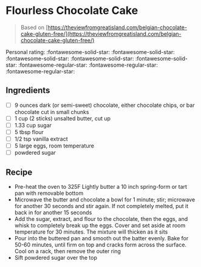 <!-- Do not modify sections with "AUTO-*". They are updated by make.py -->

# Flourless Chocolate Cake

> Based on [https://theviewfromgreatisland.com/belgian-chocolate-cake-gluten-free/](https://theviewfromgreatisland.com/belgian-chocolate-cake-gluten-free/)

<!-- rating=2; (User can specify rating on scale of 1-5) -->
<!-- AUTO-UserRating -->
Personal rating: :fontawesome-solid-star: :fontawesome-solid-star: :fontawesome-solid-star: :fontawesome-solid-star: :fontawesome-solid-star: :fontawesome-regular-star: :fontawesome-regular-star: :fontawesome-regular-star:
<!-- /AUTO-UserRating -->

<!-- TODO: Capture image for Flourless Chocolate Cake -->

## Ingredients

* [ ] 9 ounces dark (or semi-sweet) chocolate, either chocolate chips, or bar chocolate cut in small chunks
* [ ] 1 cup (2 sticks) unsalted butter, cut up
* [ ] 1.33 cup sugar
* [ ] 5 tbsp flour
* [ ] 1/2 tsp vanilla extract
* [ ] 5 large eggs, room temperature
* [ ] powdered sugar

## Recipe

* Pre-heat the oven to 325F Lightly butter a 10 inch spring-form or tart pan with removable bottom
* Microwave the butter and chocolate a bowl for 1 minute; stir; microwave for another 30 seconds and stir again. If not completely melted, put it back in for another 15 seconds
* Add the sugar, extract, and flour to the chocolate, then the eggs, and whisk to completely break up the eggs. Cover and set aside at room temperature for 30 minutes. The mixture will thicken as it sits
* Pour into the buttered pan and smooth out the batter evenly. Bake for 50-60 minutes, until firm on top and cracks form across the surface. Cool on a rack, then remove the outer ring
* Sift powdered sugar over the top
